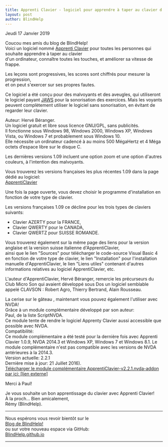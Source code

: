 ```yaml
---
title: Apprenti Clavier - logiciel pour apprendre à taper au clavier d'un ordinateur
layout: post
author: BlindHelp
---
```


<footer>Jeudi 17 Janvier 2019</footer>


Coucou mes amis du blog de BlindHelp!               
Voici un logiciel nommé [Apprenti Clavier](http://www.apprenticlavier.com) pour toutes les personnes qui souhaite apprendre à  taper au clavier           
d'un ordinateur, connaître toutes les touches, et améliorer sa vitesse de frappe.               

Les leçons sont progressives, les scores sont chiffrés pour mesurer la progression,              
et on peut s'exercer sur ses propres fautes.                 

Ce logiciel a été conçu pour des malvoyants et des aveugles, qui utiliseront le logiciel payant [JAWS](http://www.freedomsci.de/serv01fra.htm) pour la sonorisation des exercices. Mais les voyants peuvent complètement utiliser le logiciel sans sonorisation, en évitant de regarder leur clavier.                       

Auteur: Hervé Béranger.                  
Un logiciel gratuit et libre sous licence GNU/GPL, sans publicités.                
Il fonctionne sous Windows 98, Windows 2000, Windows XP, Windows Vista, ou Windows 7 et probablement sous Windows 10.                    
Elle nécessite un ordinateur cadencé à au moins 500 MégaHertz et 4 Méga octets d’espace libre sur le disque C.                      

Les dernières versions 1.09 incluent une option zoom et une option d'autres couleurs, à l'intention des malvoyants.              

Vous trouverez les versions françaises les plus récentes 1.09 dans la page dédié au logiciel:                              
[ApprentiClavier](http://www.apprenticlavier.com/)                         

Une fois la page ouverte, vous devez choisir le programme d'installation en fonction de votre type de clavier.                

Les  versions françaises 1.09 ce décline pour les trois types de claviers suivants:                  
 
* Clavier AZERTY pour la FRANCE,
* Clavier QWERTY pour le CANADA, 
* Clavier QWERTZ pour SUISSE ROMANDE. 

Vous trouverez également sur la même page des liens  pour la version anglaise et la version suisse italienne d'ApprentiClavier,                
ainsi que le lien "Sources" pour télécharger le code-source Visual Basic 4 en fonction de votre type de clavier, le lien "Installation" pour l'installation manuelle d'ApprentiClavier, le lien "Liens utiles" contenant d'autres informations relatives au logiciel ApprentiClavier, etc.                

L'auteur d'ApprentiClavier, Hervé Béranger, remercie les précurseurs du Club Micro Son qui avaient développé sous Dos un logiciel semblable appelé CLAVSON : Robert Agro, Thierry Bertrand, Alain Rousseau.            

La cerise sur le gâteau , maintenant vous pouvez également l'utiliser avec NVDA!                   
Grâce à un module complémentaire développé par son auteur:                    
Paul, de la liste ScriptNVDA.                 
Ce module tente de rendre le logiciel Apprenty Clavier aussi accessible que possible avec NVDA.               
Compatibilité:                              
Ce module complémentaire a été testé pour la dernière fois avec Apprenti Clavier 1.0.9, NVDA 2014.3 et Windows XP, Windows 7 et Windows 8.1. Le module complémentaire n'est pas compatible avec les versions de NVDA antérieures à la 2014.3.                           
Version actuelle: 2.2.1                 
Dernière mise à jour: 21 Juillet 2016).                      
[Télécharger le module complémentaire ApprentiClavier-v2.2.1.nvda-addon par ici: [lien externe]](https://github.com/paulber007/AllMyNVDAAddons/blob/master/apprentiClavier/ApprentiClavier-v2.2.1.nvda-addon?raw=true)                         

Merci à Paul!

Je vous souhaite un bon apprentissage du clavier avec Apprenti Clavier!         
À la proch...
Bien amicalement,              
Rémy (BlindHelp).

---

Nous espérons vous revoir bientôt sur le      
[Blog de BlindHelp!](http://blindhelp.blogspot.fr/)                    
ou sur  votre nouveau espace via GitHub:                     
[BlindHelp.github.io](https://blindhelp.github.io)                    

---
